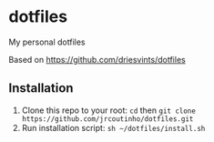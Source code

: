 # dotfiles
My personal dotfiles

Based on https://github.com/driesvints/dotfiles

## Installation

1. Clone this repo to your root: `cd` then `git clone https://github.com/jrcoutinho/dotfiles.git`
2. Run installation script: `sh ~/dotfiles/install.sh`

